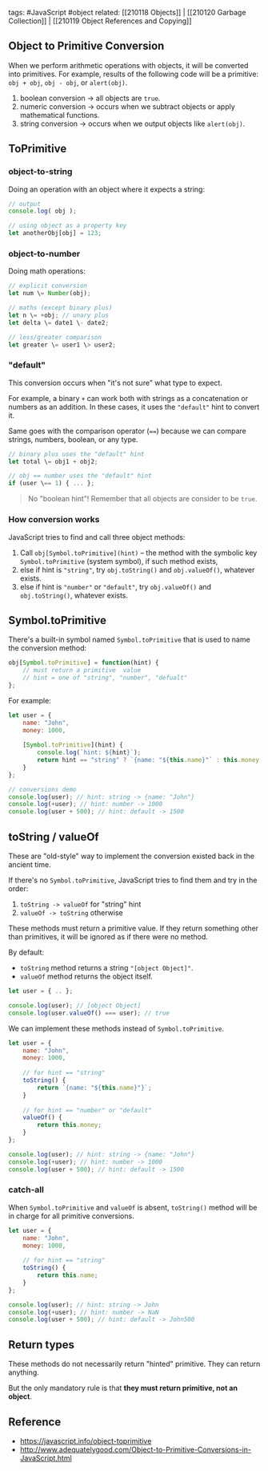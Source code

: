 tags: #JavaScript #object 
related: [[210118 Objects]] | [[210120 Garbage Collection]] | [[210119 Object References and Copying]]

## Object to Primitive Conversion
When we perform arithmetic operations with objects, it will be converted into primitives. For example, results of the following code will be a primitive: `obj + obj`, `obj - obj`, or `alert(obj)`.

1. boolean conversion -> all objects are `true`.
2. numeric conversion -> occurs when we subtract objects or apply mathematical functions.
3. string conversion -> occurs when we output objects like `alert(obj)`.

## ToPrimitive

### object-to-string
Doing an operation with an object where it expects a string:
```js
// output 
console.log( obj );

// using object as a property key
let anotherObj[obj] = 123;
```

### object-to-number
Doing math operations:
```js
// explicit conversion
let num \= Number(obj); 

// maths (except binary plus) 
let n \= +obj; // unary plus 
let delta \= date1 \- date2; 

// less/greater comparison 
let greater \= user1 \> user2;
```

### "default"
This conversion occurs when "it's not sure" what type to expect.

For example, a binary `+` can work both with strings as a concatenation or numbers as an addition. In these cases, it uses the `"default"` hint to convert it.

Same goes with the comparison operator (`==`) because we can compare strings, numbers, boolean, or any type. 
```js
// binary plus uses the "default" hint 
let total \= obj1 + obj2; 

// obj == number uses the "default" hint 
if (user \== 1) { ... };
```

> No "boolean hint"! Remember that all objects are consider to be `true`.

### How conversion works
JavaScript tries to find and call three object methods:
1. Call `obj[Symbol.toPrimitive](hint)` – the method with the symbolic key `Symbol.toPrimitive` (system symbol), if such method exists,
2. else if hint is `"string"`, try `obj.toString()` and `obj.valueOf()`, whatever exists.
3. else if hint is `"number"` or `"default"`, try `obj.valueOf()` and `obj.toString()`, whatever exists.

## Symbol.toPrimitive
There's a built-in  symbol named `Symbol.toPrimitive` that is used to name the conversion method:
```js
obj[Symbol.toPrimitive] = function(hint) {
	// must return a primitive  value
	// hint = one of "string", "number", "defualt"
};
```

For example:
```js
let user = {
	name: "John",
	money: 1000,
	
	[Symbol.toPrimitive](hint) {
		console.log(`hint: ${hint}`);
		return hint == "string" ? `{name: "${this.name}"` : this.money;
	}
};

// conversions demo
console.log(user); // hint: string -> {name: "John"}
console.log(+user); // hint: number -> 1000
console.log(user + 500); // hint: default -> 1500
```

## toString / valueOf
These are "old-style" way to implement the conversion existed back in the ancient time.

If  there's no `Symbol.toPrimitive`, JavaScript tries to find them and try in the order:
1. `toString -> valueOf` for "string" hint
2. `valueOf -> toString` otherwise

These methods must return a primitive value. If they return something other than primitives, it will be ignored as if there were no method.

By default:
- `toString` method returns a string `"[object Object]"`.
- `valueOf` method returns the object itself.

```js
let user = { .. };

console.log(user); // [object Object]
console.log(user.valueOf() === user); // true
```

We  can implement these methods instead of `Symbol.toPrimitive`.

```js
let user = {
	name: "John",
	money: 1000,
	
	// for hint == "string"
	toString() {
		return `{name: "${this.name}"}`;
	}
	
	// for hint == "number" or "default"
	valueOf() {
		return this.money;
	}
};

console.log(user); // hint: string -> {name: "John"}
console.log(+user); // hint: number -> 1000
console.log(user + 500); // hint: default -> 1500
```

### catch-all
When `Symbol.toPrimitive` and `valueOf` is absent, `toString()` method will be in charge for all primitive conversions.

```js
let user = {
	name: "John",
	money: 1000,
	
	// for hint == "string"
	toString() {
		return this.name;
	}
};

console.log(user); // hint: string -> John
console.log(+user); // hint: number -> NaN
console.log(user + 500); // hint: default -> John500
```

## Return types
These methods do not necessarily return "hinted" primitive. They can return anything.

But the only mandatory rule is that **they must return primitive, not an object**.

## Reference
- https://javascript.info/object-toprimitive
- http://www.adequatelygood.com/Object-to-Primitive-Conversions-in-JavaScript.html